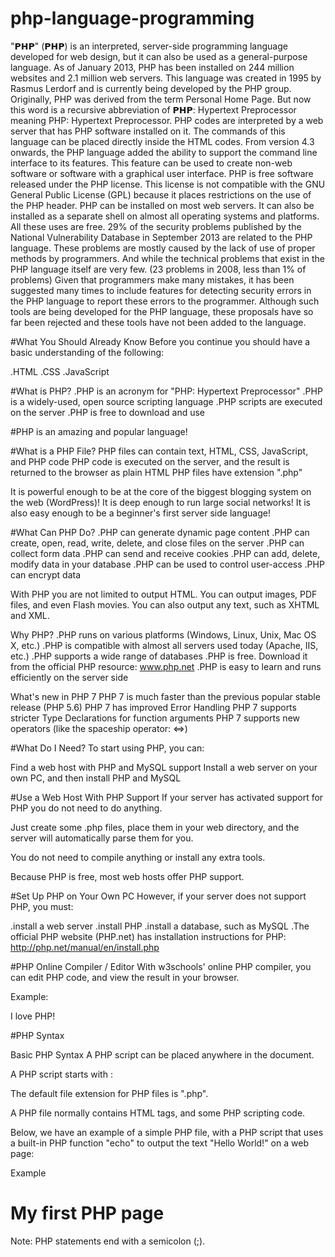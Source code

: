 # php-language-programming
"𝗣𝗛𝗣"  (𝗣𝗛𝗣) is an interpreted, server-side programming language developed for web design, but it can also be used as a general-purpose language. As of January 2013, PHP has been installed on 244 million websites and 2.1 million web servers. This language was created in 1995 by Rasmus Lerdorf and is currently being developed by the PHP group. Originally, PHP was derived from the term Personal Home Page. But now this word is a recursive abbreviation of 𝗣𝗛𝗣: Hypertext Preprocessor meaning PHP: Hypertext Preprocessor.  PHP codes are interpreted by a web server that has PHP software installed on it. The commands of this language can be placed directly inside the HTML codes. From version 4.3 onwards, the PHP language added the ability to support the command line interface to its features. This feature can be used to create non-web software or software with a graphical user interface.  PHP is free software released under the PHP license. This license is not compatible with the GNU General Public License (GPL) because it places restrictions on the use of the PHP header. PHP can be installed on most web servers. It can also be installed as a separate shell on almost all operating systems and platforms. All these uses are free.  29% of the security problems published by the National Vulnerability Database in September 2013 are related to the PHP language. These problems are mostly caused by the lack of use of proper methods by programmers. And while the technical problems that exist in the PHP language itself are very few. (23 problems in 2008, less than 1% of problems) Given that programmers make many mistakes, it has been suggested many times to include features for detecting security errors in the PHP language to report these errors to the programmer. Although such tools are being developed for the PHP language, these proposals have so far been rejected and these tools have not been added to the language.


#What You Should Already Know
Before you continue you should have a basic understanding of the following:

.HTML
.CSS
.JavaScript

#What is PHP?
.PHP is an acronym for "PHP: Hypertext Preprocessor"
.PHP is a widely-used, open source scripting language
.PHP scripts are executed on the server
.PHP is free to download and use

#PHP is an amazing and popular language!

#What is a PHP File?
PHP files can contain text, HTML, CSS, JavaScript, and PHP code
PHP code is executed on the server, and the result is returned to the browser as plain HTML
PHP files have extension ".php"

It is powerful enough to be at the core of the biggest blogging system on the web (WordPress)!
It is deep enough to run large social networks!
It is also easy enough to be a beginner's first server side language!


#What Can PHP Do?
.PHP can generate dynamic page content
.PHP can create, open, read, write, delete, and close files on the server
.PHP can collect form data
.PHP can send and receive cookies
.PHP can add, delete, modify data in your database
.PHP can be used to control user-access
.PHP can encrypt data

With PHP you are not limited to output HTML. You can output images, PDF files, and even Flash movies. You can also output any text, such as XHTML and XML.

Why PHP?
‌.PHP runs on various platforms (Windows, Linux, Unix, Mac OS X, etc.)
.PHP is compatible with almost all servers used today (Apache, IIS, etc.)
.PHP supports a wide range of databases
.PHP is free. Download it from the official PHP resource: www.php.net
.PHP is easy to learn and runs efficiently on the server side

What's new in PHP 7
PHP 7 is much faster than the previous popular stable release (PHP 5.6)
PHP 7 has improved Error Handling
PHP 7 supports stricter Type Declarations for function arguments
PHP 7 supports new operators (like the spaceship operator: <=>)

#What Do I Need?
To start using PHP, you can:

Find a web host with PHP and MySQL support
Install a web server on your own PC, and then install PHP and MySQL


#Use a Web Host With PHP Support
If your server has activated support for PHP you do not need to do anything.

Just create some .php files, place them in your web directory, and the server will automatically parse them for you.

You do not need to compile anything or install any extra tools.

Because PHP is free, most web hosts offer PHP support.

#Set Up PHP on Your Own PC
However, if your server does not support PHP, you must:

.install a web server
.install PHP
.install a database, such as MySQL
.The official PHP website (PHP.net) has installation instructions for PHP: http://php.net/manual/en/install.php




#PHP Online Compiler / Editor
With w3schools' online PHP compiler, you can edit PHP code, and view the result in your browser.


Example:

<?php
$txt = "PHP";
echo "I love $txt!";
?>

I love PHP!

#PHP Syntax

Basic PHP Syntax
A PHP script can be placed anywhere in the document.

A PHP script starts with <?php and ends with ?>:

<?php
// PHP code goes here
?>
The default file extension for PHP files is ".php".

A PHP file normally contains HTML tags, and some PHP scripting code.

Below, we have an example of a simple PHP file, with a PHP script that uses a built-in PHP function "echo" to output the text "Hello World!" on a web page:

Example

<!DOCTYPE html>
<html>
<body>

<h1>My first PHP page</h1>

<?php
echo "Hello World!";
?>

</body>
</html>

Note: PHP statements end with a semicolon (;).

